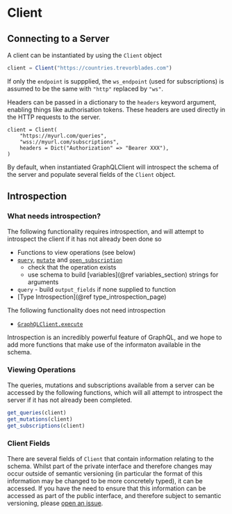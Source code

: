 # Client

## Connecting to a Server

A client can be instantiated by using the `Client` object

```julia
client = Client("https://countries.trevorblades.com")
```

If only the `endpoint` is suppplied, the `ws_endpoint` (used for subscriptions) is assumed to be the same with `"http"` replaced by `"ws"`.

Headers can be passed in a dictionary to the `headers` keyword argument, enabling things like authorisation tokens. These headers are 
used directly in the HTTP requests to the server.

```
client = Client(
    "https://myurl.com/queries",
    "wss://myurl.com/subscriptions",
    headers = Dict("Authorization" => "Bearer XXX"),
)
```

By default, when instantiated GraphQLClient will introspect the schema of the server and populate several fields of the `Client` object.

## Introspection

### What needs introspection?

The following functionality requires introspection, and will attempt to introspect the client if it has not already been done so

- Functions to view operations (see below)
- [`query`](@ref), [`mutate`](@ref) and [`open_subscription`](@ref)
    - check that the operation exists
    - use schema to build [variables](@ref variables_section) strings for arguments
- `query` - build `output_fields` if none supplied to function
- [Type Introspection](@ref type_introspection_page)

The following functionality does not need introspection

- [`GraphQLClient.execute`](@ref)

Introspection is an incredibly powerful feature of GraphQL, and we hope to add more functions that make use of the informaton available in the schema.

### Viewing Operations

The queries, mutations and subscriptions available from a server can be accessed by the following functions, which will all attempt to introspect the server if it has not already been completed.

```julia
get_queries(client)
get_mutations(client)
get_subscriptions(client)
```

### Client Fields

There are several fields of `Client` that contain information relating to the schema. Whilst part of the private interface and therefore changes may occur outside of semantic versioning (in particular the format of this information may be changed to be more concretely typed), it can be accessed. If you have the need to ensure that this information can be accessed as part of the public interface, and therefore subject to semantic versioning, please [open an issue](https://github.com/DeloitteDigitalAPAC/GraphQLClient.jl/issues).